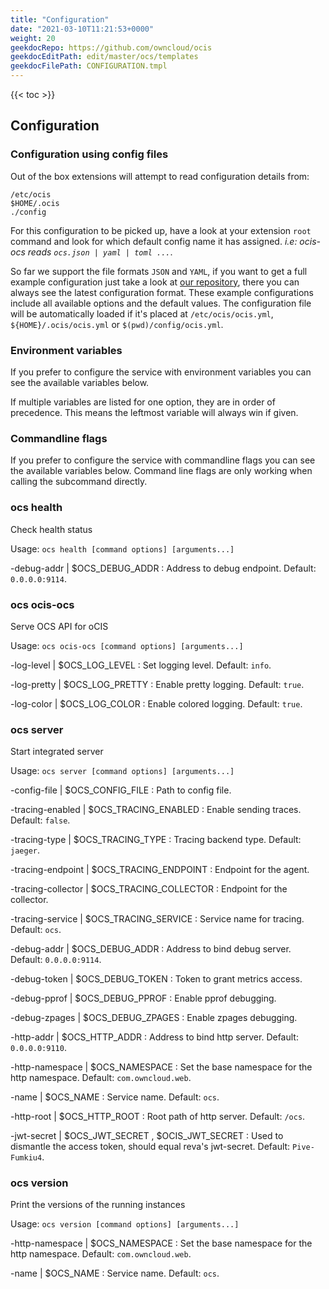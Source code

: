 ```yaml
---
title: "Configuration"
date: "2021-03-10T11:21:53+0000"
weight: 20
geekdocRepo: https://github.com/owncloud/ocis
geekdocEditPath: edit/master/ocs/templates
geekdocFilePath: CONFIGURATION.tmpl
---
```


{{< toc >}}

## Configuration

### Configuration using config files

Out of the box extensions will attempt to read configuration details from:

```console
/etc/ocis
$HOME/.ocis
./config
```

For this configuration to be picked up, have a look at your extension `root` command and look for which default config name it has assigned. *i.e: ocis-ocs reads `ocs.json | yaml | toml ...`*.

So far we support the file formats `JSON` and `YAML`, if you want to get a full example configuration just take a look at [our repository](https://github.com/owncloud/ocis/tree/master/ocs/config), there you can always see the latest configuration format. These example configurations include all available options and the default values. The configuration file will be automatically loaded if it's placed at `/etc/ocis/ocis.yml`, `${HOME}/.ocis/ocis.yml` or `$(pwd)/config/ocis.yml`.

### Environment variables

If you prefer to configure the service with environment variables you can see the available variables below.

If multiple variables are listed for one option, they are in order of precedence. This means the leftmost variable will always win if given.

### Commandline flags

If you prefer to configure the service with commandline flags you can see the available variables below. Command line flags are only working when calling the subcommand directly.

### ocs health

Check health status

Usage: `ocs health [command options] [arguments...]`

-debug-addr |  $OCS_DEBUG_ADDR
: Address to debug endpoint. Default: `0.0.0.0:9114`.

### ocs ocis-ocs

Serve OCS API for oCIS

Usage: `ocs ocis-ocs [command options] [arguments...]`

-log-level |  $OCS_LOG_LEVEL
: Set logging level. Default: `info`.

-log-pretty |  $OCS_LOG_PRETTY
: Enable pretty logging. Default: `true`.

-log-color |  $OCS_LOG_COLOR
: Enable colored logging. Default: `true`.

### ocs server

Start integrated server

Usage: `ocs server [command options] [arguments...]`

-config-file |  $OCS_CONFIG_FILE
: Path to config file.

-tracing-enabled |  $OCS_TRACING_ENABLED
: Enable sending traces. Default: `false`.

-tracing-type |  $OCS_TRACING_TYPE
: Tracing backend type. Default: `jaeger`.

-tracing-endpoint |  $OCS_TRACING_ENDPOINT
: Endpoint for the agent.

-tracing-collector |  $OCS_TRACING_COLLECTOR
: Endpoint for the collector.

-tracing-service |  $OCS_TRACING_SERVICE
: Service name for tracing. Default: `ocs`.

-debug-addr |  $OCS_DEBUG_ADDR
: Address to bind debug server. Default: `0.0.0.0:9114`.

-debug-token |  $OCS_DEBUG_TOKEN
: Token to grant metrics access.

-debug-pprof |  $OCS_DEBUG_PPROF
: Enable pprof debugging.

-debug-zpages |  $OCS_DEBUG_ZPAGES
: Enable zpages debugging.

-http-addr |  $OCS_HTTP_ADDR
: Address to bind http server. Default: `0.0.0.0:9110`.

-http-namespace |  $OCS_NAMESPACE
: Set the base namespace for the http namespace. Default: `com.owncloud.web`.

-name |  $OCS_NAME
: Service name. Default: `ocs`.

-http-root |  $OCS_HTTP_ROOT
: Root path of http server. Default: `/ocs`.

-jwt-secret |  $OCS_JWT_SECRET , $OCIS_JWT_SECRET
: Used to dismantle the access token, should equal reva's jwt-secret. Default: `Pive-Fumkiu4`.

### ocs version

Print the versions of the running instances

Usage: `ocs version [command options] [arguments...]`

-http-namespace |  $OCS_NAMESPACE
: Set the base namespace for the http namespace. Default: `com.owncloud.web`.

-name |  $OCS_NAME
: Service name. Default: `ocs`.

